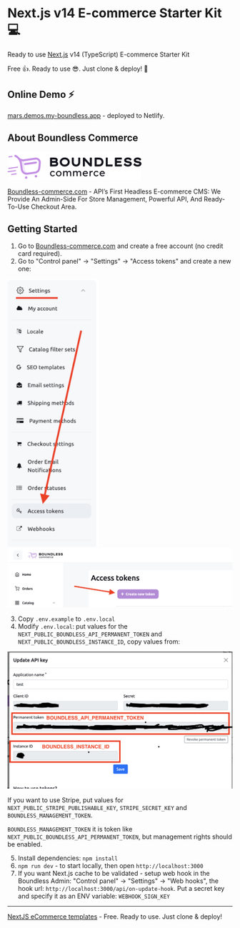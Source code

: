 # Next.js v14 E-commerce Starter Kit 💻

Ready to use [Next.js](https://nextjs.org) v14 (TypeScript) E-commerce Starter Kit

Free 👍. Ready to use 😎. Just clone & deploy! 🤘

## Online Demo ⚡️

[mars.demos.my-boundless.app](https://mars.demos.my-boundless.app/) - deployed to Netlify.

## About Boundless Commerce

![Boundless-commerce.com](assets/logo.svg)

[Boundless-commerce.com](https://boundless-commerce.com/) - API’s First Headless E-commerce CMS: We Provide An
Admin-Side For Store Management, Powerful API, And Ready-To-Use Checkout Area.

## Getting Started

1. Go to [Boundless-commerce.com](https://boundless-commerce.com/) and create a free account (no credit card required).
2. Go to "Control panel" -> "Settings" -> "Access tokens" and create a new one:

![](assets/settings-menu.png)
![](assets/create-access-token-btn.png)

3. Copy `.env.example` to `.env.local`
4. Modify `.env.local`: put values for the `NEXT_PUBLIC_BOUNDLESS_API_PERMANENT_TOKEN` and `NEXT_PUBLIC_BOUNDLESS_INSTANCE_ID`, copy values from:

![](assets/copy-credentials.png)

If you want to use Stripe, put values for `NEXT_PUBLIC_STRIPE_PUBLISHABLE_KEY`, `STRIPE_SECRET_KEY` and `BOUNDLESS_MANAGEMENT_TOKEN`.

`BOUNDLESS_MANAGEMENT_TOKEN` it is token like `NEXT_PUBLIC_BOUNDLESS_API_PERMANENT_TOKEN`, but management rights should be enabled. 

5. Install dependencies: `npm install`
6. `npm run dev` - to start locally, then open `http://localhost:3000`
7. If you want Next.js cache to be validated - setup web hook in the Boundless Admin: "Control panel" -> "Settings" -> "Web hooks",
the hook url: `http://localhost:3000/api/on-update-hook`. Put a secret key and specify it as an ENV variable: `WEBHOOK_SIGN_KEY`

---

[NextJS eCommerce templates](https://boundless-commerce.com/templates) - Free. Ready to use. Just clone & deploy!
